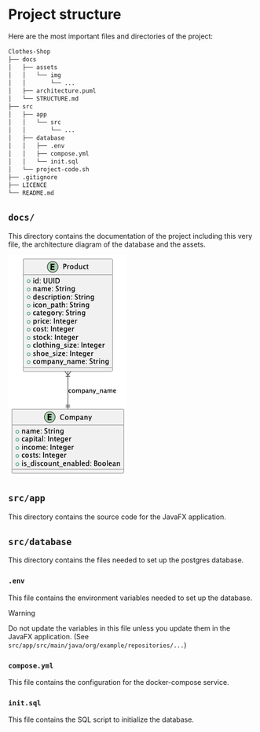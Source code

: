# Project structure

Here are the most important files and directories of the project:

```plaintext
Clothes-Shop
├── docs
│   ├── assets
│   │   └── img
│   │       └── ...
│   ├── architecture.puml
│   └── STRUCTURE.md
├── src
│   ├── app
│   │   └── src
│   │       └── ...
│   ├── database
│   │   ├── .env
│   │   ├── compose.yml
│   │   └── init.sql
│   └── project-code.sh
├── .gitignore
├── LICENCE
└── README.md
```

## `docs/`

This directory contains the documentation of the project including this very file, the architecture diagram of the database and the assets.

![diagram](./assets/img/architecture.png)

## `src/app`

This directory contains the source code for the JavaFX application.

## `src/database`

This directory contains the files needed to set up the postgres database.

### `.env`

This file contains the environment variables needed to set up the database.

> [!WARNING]
> Do not update the variables in this file unless you update them in the JavaFX application. (See `src/app/src/main/java/org/example/repositories/...`)

### `compose.yml`

This file contains the configuration for the docker-compose service.

### `init.sql`

This file contains the SQL script to initialize the database.
